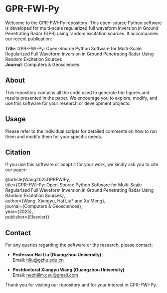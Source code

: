 # GPR-FWI-Py

Welcome to the GPR-FWI-Py repository! This open-source Python software is developed for multi-scale regularized full waveform inversion in Ground Penetrating Radar (GPR) using random excitation sources. It accompanies our recent publication:

**Title**: GPR-FWI-Py: Open-Source Python Software for Multi-Scale Regularized Full Waveform Inversion in Ground Penetrating Radar Using Random Excitation Sources  
**Journal**: Computers & Geosciences  

## About
This repository contains all the code used to generate the figures and results presented in the paper. We encourage you to explore, modify, and use this software for your research or development projects.

## Usage
Please refer to the individual scripts for detailed comments on how to run them and modify them for your specific needs.

## Citation
If you use this software or adapt it for your work, we kindly ask you to cite our paper:

@article{Wang2025GPRFWIPy,  
title={GPR-FWI-Py: Open-Source Python Software for Multi-Scale Regularized Full Waveform Inversion in Ground Penetrating Radar Using Random Excitation Sources},  
author={Wang, Xiangyu, Hai Liu* and Xu Meng},  
journal={Computers & Geosciences},  
year={2025},  
publisher={Elsevier}}

## Contact
For any queries regarding the software or the research, please contact:
- **Professor Hai Liu (Guangzhou University)**  
  Email: [hliu@gzhu.edu.cn](mailto:hliu@gzhu.edu.cn)

- **Postdoctoral Xiangyu Wang (Guangzhou University)**  
  Email: [nephilim.csu@gmail.com](mailto:nephilim.csu@gmail.com)

Thank you for visiting our repository and for your interest in GPR-FWI-Py.
